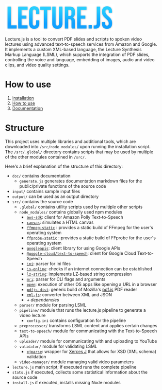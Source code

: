 [![Logo text colored with blue gradient saying "lecture.js"](doc/img/logo_small.png)](#)

Lecture.js is a tool to convert PDF slides and scripts to spoken video lectures using advanced text-to-speech services from Amazon and Google. It implements a custom XML-based language, the Lecture Synthesis Markup Language (LSML), which supports the integration of PDF slides, controlling the voice and language, embedding of images, audio and video clips, and video quality settings.

# How to use

1. [Installation](doc/installation.md)
2. [How to use](doc/how-to-use.md)
3. [Documentation](doc/README.md)

# Structure

This project uses multiple libraries and additional tools, which are downloaded into `/src/node_modules/` upon running the installation script. The `/src/.global/` directory contains scripts that may be used by multiple of the other modules contained in `/src/`.

Here's a brief explanation of the structure of this directory:

- `doc/` contains documentation
    - `generate.js` generates documentation markdown files for the public/private functions of the source code
- `input/` contains sample input files
- `output/` can be used as an output directory
- `src/` contains the source code
    - `.global/` contains utility scripts used by multiple other scripts
    - `node_modules/` contains globally used npm modules
        - [`aws-sdk`](https://www.npmjs.com/package/aws-sdk): client for Amazon Polly Text-to-Speech
        - [`canvas`](https://www.npmjs.com/package/canvas): simulates a HTML canvas
        - [`ffmpeg-static`](https://www.npmjs.com/package/ffmpeg-static) : provides a static build of FFmpeg for the user's operating system
        - [`ffprobe-static`](https://www.npmjs.com/package/ffprobe-static) : provides a static build of FFprobe for the user's operating system
        - [`googleapis`](https://www.npmjs.com/package/googleapis): client library for using Google APIs
        - [`@google-cloud/text-to-speech`](https://www.npmjs.com/package/@google-cloud/text-to-speech): client for Google Cloud Text-to-Speech
        - [`ini`](https://www.npmjs.com/package/ini): parser for ini files
        - [`is-online`](https://www.npmjs.com/package/is-online): checks if an internet connection can be established
        - [`lz-string`](https://www.npmjs.com/package/lz-string): implements LZ-based string compression
        - [`mri`](https://www.npmjs.com/package/mri): parser for CLI flags and arguments
        - [`open`](https://www.npmjs.com/package/open): execution of other OS apps like opening a URL in a browser
        - [`pdfjs-dist`](https://www.npmjs.com/package/pdfjs-dist): generic build of Mozilla's [pdf.js](https://github.com/mozilla/pdf.js) PDF reader
        - [`xml-js`](https://www.npmjs.com/package/xml-js): converter between XML and JSON
        - *+ dependencies*
    - `parser/` module for parsing LSML
    - `pipeline/` module that runs the lecture.js pipeline to generate a video lecture
        - `config.ini` contains configuration for the pipeline
    - `preprocessor/` transforms LSML content and applies certain changes
    - `text-to-speech/` module for communicating with the Text-to-Speech APIs
    - `uploader/` module for communicating with and uploading to YouTube
    - `validator/` module for validating LSML
        - [`xjparse`](https://github.com/ndw/xjparse): wrapper for [Xerces J](http://xerces.apache.org/xerces-j/) that allows for XSD (XML schema) validation
    - `video-manager/` module managing valid video parameters
- `lecture.js` main script; if executed runs the complete pipeline
- `stats.js` if executed, collects some statistical information about the source code
- `install.js` if executed, installs missing Node modules